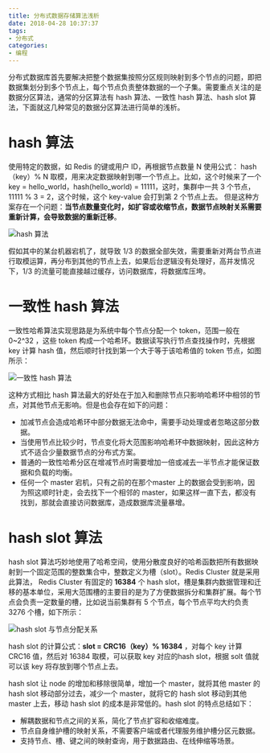 ```yaml
---
title: 分布式数据存储算法浅析
date: 2018-04-28 10:37:37
tags:
- 分布式
categories:
- 编程
---
```


分布式数据库首先要解决把整个数据集按照分区规则映射到多个节点的问题，即把数据集划分到多个节点上，每个节点负责整体数据的一个子集。需要重点关注的是数据分区算法，通常的分区算法有 hash 算法、一致性 hash 算法、hash slot 算法，下面就这几种常见的数据分区算法进行简单的浅析。

<!--more-->

# hash 算法

使用特定的数据，如 Redis 的键或用户 ID，再根据节点数量 N 使用公式： hash（key）% N 取模，用来决定数据映射到哪一个节点上。比如，这个时候来了一个 key = hello_world，hash(hello_world) = 11111，这时，集群中一共 3 个节点，11111 % 3 = 2，这个时候，这个 key-value 会打到第 2 个节点上去。 但是这种方案存在一个问题：**当节点数量变化时，如扩容或收缩节点，数据节点映射关系需要重新计算，会导致数据的重新迁移**。

<img src="http://image.leeyom.top/20180426152471241969981.png" title="hash 算法" />

假如其中的某台机器宕机了，就导致 1/3 的数据全部失效，需要重新对两台节点进行取模运算，再分布到其他的节点上去，如果后台逻辑没有处理好，高并发情况下，1/3 的流量可能直接越过缓存，访问数据库，将数据库压垮。

# 一致性 hash 算法

一致性哈希算法实现思路是为系统中每个节点分配一个 token，范围一般在 0~2^32 ，这些 token 构成一个哈希环。数据读写执行节点查找操作时，先根据 key 计算 hash 值，然后顺时针找到第一个大于等于该哈希值的 token 节点，如图所示：

<img src="http://image.leeyom.top/2018042615247231671201.png" title="一致性 hash 算法" />

这种方式相比 hash 算法最大的好处在于加入和删除节点只影响哈希环中相邻的节点，对其他节点无影响。但是也会存在如下的问题：

- 加减节点会造成哈希环中部分数据无法命中，需要手动处理或者忽略这部分数据。
- 当使用节点比较少时，节点变化将大范围影响哈希环中数据映射，因此这种方式不适合少量数据节点的分布式方案。
- 普通的一致性哈希分区在增减节点时需要增加一倍或减去一半节点才能保证数据和负载的均衡。
- 任何一个 master 宕机，只有之前的在那个master 上的数据会受到影响，因为照这顺时针走，会去找下一个相邻的 master，如果这样一直下去，都没有找到，那就会直接访问数据库，造成数据库流量暴增。

# hash slot 算法

hash slot 算法巧妙地使用了哈希空间，使用分散度良好的哈希函数把所有数据映射到一个固定范围的整数集合中，整数定义为槽（slot）。Redis Cluster 就是采用此算法， Redis Cluster 有固定的 **16384** 个 hash slot，槽是集群内数据管理和迁移的基本单位，采用大范围槽的主要目的是为了方便数据拆分和集群扩展。每个节点会负责一定数量的槽，比如说当前集群有 5 个节点，每个节点平均大约负责 3276 个槽，如下所示：

<img src="http://image.leeyom.top/20180426152472452118930.png" title="hash slot 与节点分配关系" />

hash slot 的计算公式：**slot = CRC16（key）% 16384** ，对每个 key 计算 CRC16 值，然后对 16384 取模，可以获取 key 对应的hash slot，根据 solt 值就可以该 key 将存放到哪个节点上去。

hash slot 让 node 的增加和移除很简单，增加一个 master，就将其他 master 的 hash slot 移动部分过去，减少一个 master，就将它的 hash slot 移动到其他 master 上去，移动 hash slot 的成本是非常低的。hash slot 的特点总结如下：

- 解耦数据和节点之间的关系，简化了节点扩容和收缩难度。
- 节点自身维护槽的映射关系，不需要客户端或者代理服务维护槽分区元数据。
- 支持节点、槽、键之间的映射查询，用于数据路由、在线伸缩等场景。
